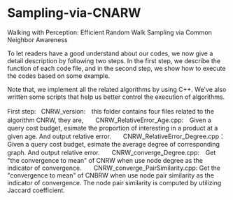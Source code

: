 # Sampling-via-CNARW
Walking with Perception: Efficient Random Walk Sampling via Common Neighbor Awareness

To let readers have a good understand about our codes, we now give a detail description by following two steps. In the first step, we describe the function of each code file, and in the second step, we show how to execute the codes based on some example.

Note that, we implement all the related algorithms by using C++. We've also written some scripts that help us better control the execution of algorithms.

First step:
    CNRW_version:　this folder contains four files related to the algorithm CNRW, they are,
       CNRW_RelativeError_Age.cpp:　Given a query cost budget, esimate the proportion of interesting in a product at a given age. And output relative error.
       CNRW_RelativeError_Degree.cpp：Given a query cost budget, esimate the average degree of corresponding graph. And output relative error.
       CNRW_converge_Degree.cpp:　Get "the convergence to mean" of CNRW when use node degree as the indicator of convergence.
       CNRW_converge_PairSimilarity.cpp: Get the "convergence to mean" of CNBRW when use node pair similarity as the indicator of convergence. The node pair similarity is computed by utilizing Jaccard coefficient.
       
       
